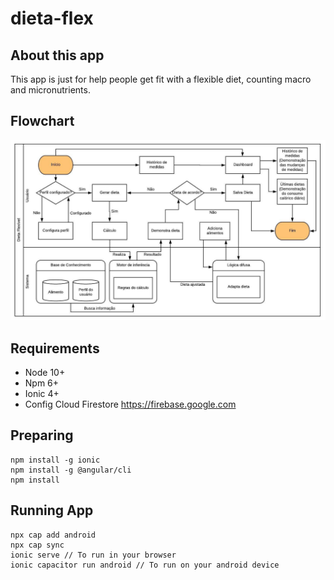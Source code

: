 dieta-flex
==========

About this app
---------------
This app is just for help people get fit with a flexible diet, counting macro and micronutrients.

Flowchart
------------
![](./images/dieta-flex-flowchart.jpeg)

Requirements
------------
* Node 10+
* Npm 6+
* Ionic 4+
* Config Cloud Firestore https://firebase.google.com

Preparing
---------
```
npm install -g ionic
npm install -g @angular/cli
npm install
````

Running App
-----------
```
npx cap add android
npx cap sync
ionic serve // To run in your browser
ionic capacitor run android // To run on your android device
```
